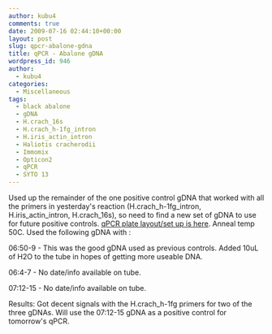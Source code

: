 ```yaml
---
author: kubu4
comments: true
date: 2009-07-16 02:44:10+00:00
layout: post
slug: qpcr-abalone-gdna
title: qPCR - Abalone gDNA
wordpress_id: 946
author:
  - kubu4
categories:
  - Miscellaneous
tags:
  - black abalone
  - gDNA
  - H.crach_16s
  - H.crach_h-1fg_intron
  - H.iris_actin_intron
  - Haliotis cracherodii
  - Immomix
  - Opticon2
  - qPCR
  - SYTO 13
---
```


Used up the remainder of the one positive control gDNA that worked with all the primers in yesterday's reaction (H.crach_h-1fg_intron, H.iris_actin_intron, H.crach_16s), so need to find a new set of gDNA to use for future positive controls. [qPCR plate layout/set up is here](http://eagle.fish.washington.edu/Arabidopsis/Notebook%20Workup%20Files/20090715-01.jpg). Anneal temp 50C. Used the following gDNA with :

06:50-9 - This was the good gDNA used as previous controls. Added 10uL of H2O to the tube in hopes of getting more useable DNA.

06:4-7 - No date/info available on tube.

07:12-15 - No date/info available on tube.

Results: Got decent signals with the H.crach_h-1fg primers for two of the three gDNAs. Will use the 07:12-15 gDNA as a positive control for tomorrow's qPCR.
